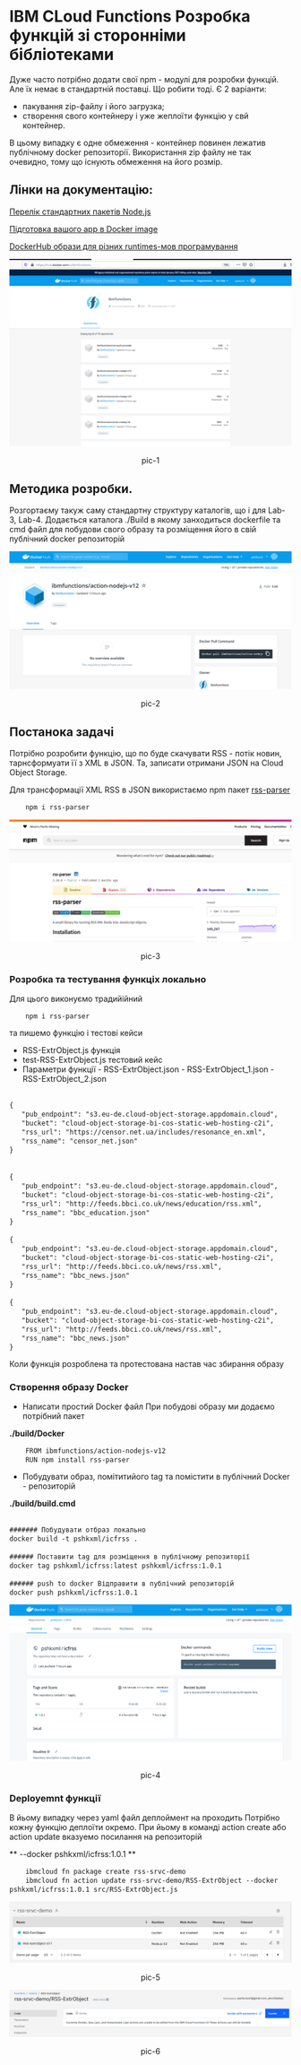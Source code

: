 # IBM CLoud Functions  Розробка функцій зі сторонніми бібліотеками


Дуже часто потрібно додати свої npm - модулі для розробки функцій. Але їх немає в стандартній поставці. Що робити тоді. Є 2 варіанти:

- пакування zip-файлу і його загрузка;
- створення свого контейнеру і уже жеплоїти функцію у свй контейнер.

В цьому випадку є одне обмеження - контейнер повинен лежатив публічному docker  репозиторії. Використання zip файлу не так очевидно, тому що існують обмеження на його розмір.




## Лінки на документацію:

[Перелік стандартних пакетів Node.js](https://cloud.ibm.com/docs/openwhisk?topic=openwhisk-runtimes#node-js-packages)

[Підготовка вашого app в Docker image](https://cloud.ibm.com/docs/openwhisk?topic=openwhisk-prep#prep_docker)

[DockerHub образи для різних runtimes-мов програмування ](https://hub.docker.com/u/ibmfunctions)

<kbd><img src="doc/lab-05-pic-1.png" /></kbd>
<p style="text-align: center;">pic-1</p>



## Методика розробки.

Розгортаєму такуж саму стандартну структуру каталогів, що і для Lab-3, Lab-4.
Додається каталога ./Build
в якому занходиться dockerfile та cmd файл для побудови свого образу та розміщення його в свій публічний docker репозиторій

<kbd><img src="doc/lab-05-pic-2.png" /></kbd>
<p style="text-align: center;">pic-2</p>


## Постанока задачі

Потрібно розробити функцію, що по  буде скачувати  RSS - потік новин, тарнсформуати її з XML в JSON. Та, записати отримани JSON на Cloud Object Storage.

Для трансформації XML RSS в JSON  використаємо npm пакет
[rss-parser](https://www.npmjs.com/package/rss-parser)


```
    npm i rss-parser
```

<kbd><img src="doc/lab-05-pic-3.png" /></kbd>
<p style="text-align: center;">pic-3</p>



### Розробка та тестування функціх локально

Для цього виконуємо традийійний

```
    npm i rss-parser
```

та пишемо функцію і тестові кейси

- RSS-ExtrObject.js  функція
- test-RSS-ExtrObject.js  тестовий кейс
- Параметри функції 
        - RSS-ExtrObject.json 
        - RSS-ExtrObject_1.json
        - RSS-ExtrObject_2.json  

```text

{  
   "pub_endpoint": "s3.eu-de.cloud-object-storage.appdomain.cloud",
   "bucket": "cloud-object-storage-bi-cos-static-web-hosting-c2i",
   "rss_url": "https://censor.net.ua/includes/resonance_en.xml",
   "rss_name": "censor_net.json"
}


{  
   "pub_endpoint": "s3.eu-de.cloud-object-storage.appdomain.cloud",
   "bucket": "cloud-object-storage-bi-cos-static-web-hosting-c2i",
   "rss_url": "http://feeds.bbci.co.uk/news/education/rss.xml",
   "rss_name": "bbc_education.json"
}

{  
   "pub_endpoint": "s3.eu-de.cloud-object-storage.appdomain.cloud",
   "bucket": "cloud-object-storage-bi-cos-static-web-hosting-c2i",
   "rss_url": "http://feeds.bbci.co.uk/news/rss.xml",
   "rss_name": "bbc_news.json"
}

{  
   "pub_endpoint": "s3.eu-de.cloud-object-storage.appdomain.cloud",
   "bucket": "cloud-object-storage-bi-cos-static-web-hosting-c2i",
   "rss_url": "http://feeds.bbci.co.uk/news/rss.xml",
   "rss_name": "bbc_news.json"
}

```

Коли функція  розроблена та протестована настав час збирання образу

### Створення образу Docker

  -  Написати простий Docker файл
     При побудові образу ми додаємо потрібний пакет

  **./build/Docker**
  
  ```
      FROM ibmfunctions/action-nodejs-v12
      RUN npm install rss-parser 

  ```

  - Побудувати образ, помітитийого tag  та помістити в публічний Docker -  репозиторій

  **./build/build.cmd** 
  
  ```text

####### Побудувати отбраз локально
docker build -t pshkxml/icfrss .

###### Поставити tag для розміщення в публічному репозиторії
docker tag pshkxml/icfrss:latest pshkxml/icfrss:1.0.1

###### push to docker Відправити в публічний репозиторій
docker push pshkxml/icfrss:1.0.1
```



<kbd><img src="doc/lab-05-pic-4.png" /></kbd>
<p style="text-align: center;">pic-4</p>


### Deployemnt функції

В йьому випадку через yaml файл деплоймент на проходить
Потрібно  кожну функцію деплоїти окремо. При йьому в команді
action create або action update  вказуемо посилання на репозиторій

** --docker pshkxml/icfrss:1.0.1 **

```
    ibmcloud fn package create rss-srvc-demo
    ibmcloud fn action update rss-srvc-demo/RSS-ExtrObject --docker pshkxml/icfrss:1.0.1 src/RSS-ExtrObject.js
```

<kbd><img src="doc/lab-05-pic-5.png" /></kbd>
<p style="text-align: center;">pic-5</p>


<kbd><img src="doc/lab-05-pic-6.png" /></kbd>
<p style="text-align: center;">pic-6</p>
